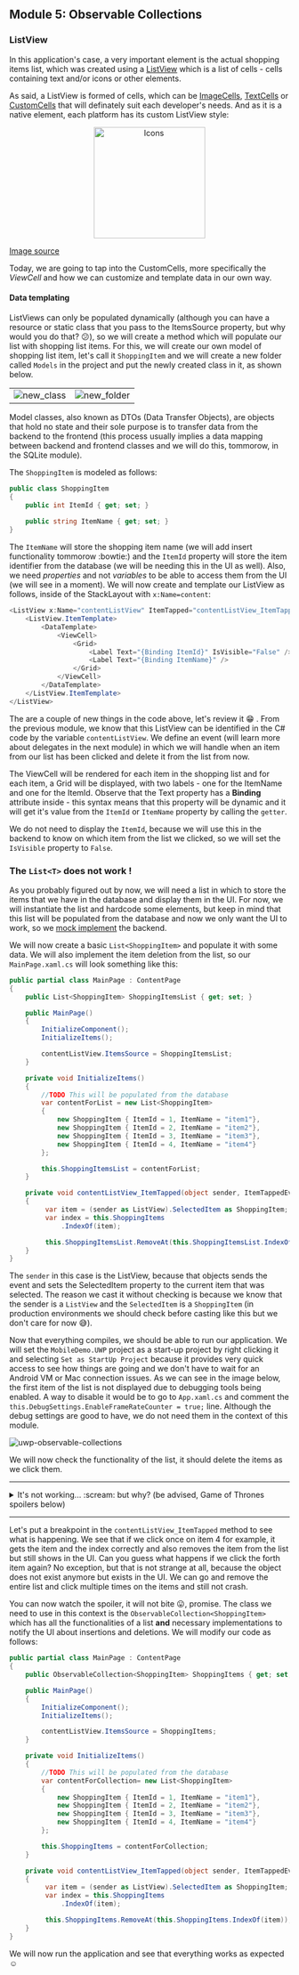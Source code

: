 ## Module 5: Observable Collections

### ListView
In this application's case, a very important element is the actual shopping items list, which was created using a [ListView](https://developer.xamarin.com/guides/xamarin-forms/user-interface/listview/) which is a list of cells - cells containing text and/or icons or other elements.

As said, a ListView is formed of cells, which can be [ImageCells](https://developer.xamarin.com/guides/xamarin-forms/user-interface/listview/customizing-cell-appearance/#ImageCell), [TextCells](https://developer.xamarin.com/guides/xamarin-forms/user-interface/listview/customizing-cell-appearance/#TextCell) or [CustomCells](https://developer.xamarin.com/guides/xamarin-forms/user-interface/listview/customizing-cell-appearance/#Custom_Cells) that will definately suit each developer's needs. And as it is a native element, each platform has its custom ListView style:
<p align="center"><img height="200" alt="Icons" src="https://github.com/microsoft-dx/xamarin-fundamentals-ui/blob/master/Images/listview.png?raw=true" margin=auto></p>

[Image source](https://blog.xamarin.com/wp-content/uploads/2014/06/ListView-With-Monkeys.png)

Today, we are going to tap into the CustomCells, more specifically the *ViewCell* and how we can customize and template data in our own way.

#### Data templating

ListViews can only be populated dynamically (although you can have a resource or static class that you pass to the ItemsSource property, but why would you do that? :confused:), so we will create a method which will populate our list with shopping list items. For this, we will create our own model of shopping list item, let's call it `ShoppingItem` and we will create a new folder called `Models` in the project and put the newly created class in it, as shown below.

<table>
	<tr>
		<td><img alt="new_class" src="https://github.com/microsoft-dx/xamarin-fundamentals-ui/blob/master/Images/new-class.png?raw=true"></td>
		<td><img alt="new_folder" src="https://github.com/microsoft-dx/xamarin-fundamentals-ui/blob/master/Images/new-folder.png?raw=true"></td>
	</tr>
</table>

Model classes, also known as DTOs (Data Transfer Objects), are objects that hold no state and their sole purpose is to transfer data from the backend to the frontend (this process usually implies a data mapping between backend and frontend classes and we will do this, tommorow, in the SQLite module).

The `ShoppingItem` is modeled as follows:
```cs
public class ShoppingItem
{
    public int ItemId { get; set; }
    
    public string ItemName { get; set; }
}
```

The `ItemName` will store the shopping item name (we will add insert functionality tommorow :bowtie:) and the `ItemId` property will store the item identifier from the database (we will be needing this in the UI as well). Also, we need *properties* and not *variables* to be able to access them from the UI (we will see in a moment). We will now create and template our ListView as follows, inside of the StackLayout with `x:Name=content`:
```cs
<ListView x:Name="contentListView" ItemTapped="contentListView_ItemTapped">
    <ListView.ItemTemplate>
        <DataTemplate>
            <ViewCell>
                <Grid>
                    <Label Text="{Binding ItemId}" IsVisible="False" />
                    <Label Text="{Binding ItemName}" />
                </Grid>
            </ViewCell>
        </DataTemplate>
    </ListView.ItemTemplate>
</ListView>
```

The are a couple of new things in the code above, let's review it :grin: . From the previous module, we know that this ListView can be identified in the C# code by the variable `contentListView`. We define an event (will learn more about delegates in the next module) in which we will handle when an item from our list has been clicked and delete it from the list from now.

The ViewCell will be rendered for each item in the shopping list and for each item, a Grid will be displayed, with two labels - one for the ItemName and one for the ItemId. Observe that the Text property has a **Binding** attribute inside - this syntax means that this property will be dynamic and it will get it's value from the `ItemId` or `ItemName` property by calling the `getter`.

We do not need to display the `ItemId`, because we will use this in the backend to know on which item from the list we clicked, so we will set the `IsVisible` property to `False`.

### The `List<T>` does not work !

As you probably figured out by now, we will need a list in which to store the items that we have in the database and display them in the UI. For now, we will instantiate the list and hardcode some elements, but keep in mind that this list will be populated from the database and now we only want the UI to work, so we [mock implement](https://en.wikipedia.org/wiki/Mock_object) the backend.

We will now create a basic `List<ShoppingItem>` and populate it with some data. We will also implement the item deletion from the list, so our `MainPage.xaml.cs` will look something like this:

```cs
public partial class MainPage : ContentPage
{
    public List<ShoppingItem> ShoppingItemsList { get; set; }

    public MainPage()
    {
        InitializeComponent();
        InitializeItems();

        contentListView.ItemsSource = ShoppingItemsList;
    }

    private void InitializeItems()
    {
        //TODO This will be populated from the database
        var contentForList = new List<ShoppingItem>
        {
            new ShoppingItem { ItemId = 1, ItemName = "item1"},
            new ShoppingItem { ItemId = 2, ItemName = "item2"},
            new ShoppingItem { ItemId = 3, ItemName = "item3"},
            new ShoppingItem { ItemId = 4, ItemName = "item4"}
	    };

        this.ShoppingItemsList = contentForList;
    }

    private void contentListView_ItemTapped(object sender, ItemTappedEventArgs e)
    {
         var item = (sender as ListView).SelectedItem as ShoppingItem;
         var index = this.ShoppingItems
			 .IndexOf(item);

         this.ShoppingItemsList.RemoveAt(this.ShoppingItemsList.IndexOf(item));
    }
}
```

The `sender` in this case is the ListView, because that objects sends the event and sets the SelectedItem property to the current item that was selected. The reason we cast it without checking is because we know that the sender is a `ListView` and the `SelectedItem` is a `ShoppingItem` (in production environments we should check before casting like this but we don't care for now :sweat_smile:).

Now that everything compiles, we should be able to run our application. We will set the `MobileDemo.UWP` project as a start-up project by right clicking it and selecting `Set as StartUp Project` because it provides very quick access to see how things are going and we don't have to wait for an Android VM or Mac connection issues. As we can see in the image below, the first item of the list is not displayed due to debugging tools being enabled. A way to disable it would be to go to `App.xaml.cs` and comment the `this.DebugSettings.EnableFrameRateCounter = true;` line. Although the debug settings are good to have, we do not need them in the context of this module.

![uwp-observable-collections](https://github.com/microsoft-dx/xamarin-fundamentals-ui/blob/master/Images/uwp-observable-collections.png?raw=true)

We will now check the functionality of the list, it should delete the items as we click them.

-----------------------------------------------------
<details> 
    <summary>It's not working... :scream: but why? (be advised, Game of Thrones spoilers below) </summary>
    The main reason the UI is not updated is because the UI is not notified about the deletion of an item from that list. So, in order to update the UI, we will need to implement an mechanism that should notify and remove from the UI the selected element. Luckily, this already exists :relaxed:
    
    No GoT spoilers though.
</details>

-----------------------------------------------------

Let's put a breakpoint in the `contentListView_ItemTapped` method to see what is happening. We see that if we click once on item 4 for example, it gets the item and the index correctly and also removes the item from the list but still shows in the UI. Can you guess what happens if we click the forth item again? No exception, but that is not strange at all, because the object does not exist anymore but exists in the UI. We can go and remove the entire list and click multiple times on the items and still not crash.

You can now watch the spoiler, it will not bite :stuck_out_tongue:, promise. The class we need to use in this context is the `ObservableCollection<ShoppingItem>` which has all the functionalities of a list **and** necessary implementations to notify the UI about insertions and deletions. We will modify our code as follows:

```cs
public partial class MainPage : ContentPage
{
    public ObservableCollection<ShoppingItem> ShoppingItems { get; set; }

    public MainPage()
    {
        InitializeComponent();
        InitializeItems();

        contentListView.ItemsSource = ShoppingItems;
    }

    private void InitializeItems()
    {
        //TODO This will be populated from the database
        var contentForCollection= new List<ShoppingItem>
        {
            new ShoppingItem { ItemId = 1, ItemName = "item1"},
            new ShoppingItem { ItemId = 2, ItemName = "item2"},
            new ShoppingItem { ItemId = 3, ItemName = "item3"},
            new ShoppingItem { ItemId = 4, ItemName = "item4"}
	    };

        this.ShoppingItems = contentForCollection;
    }

    private void contentListView_ItemTapped(object sender, ItemTappedEventArgs e)
    {
         var item = (sender as ListView).SelectedItem as ShoppingItem;
         var index = this.ShoppingItems
             .IndexOf(item);

         this.ShoppingItems.RemoveAt(this.ShoppingItems.IndexOf(item));
    }
}
```

We will now run the application and see that everything works as expected :relaxed: